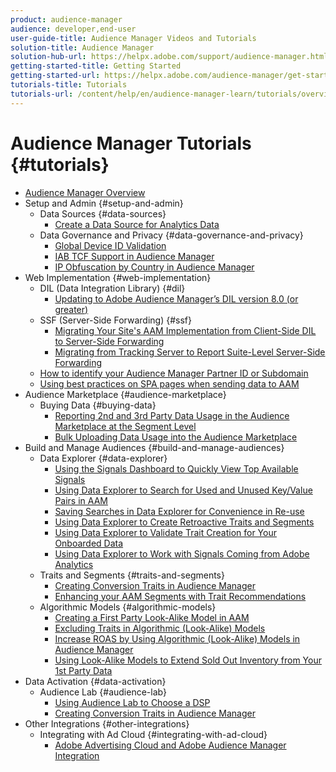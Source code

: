 ```yaml
---
product: audience-manager
audience: developer,end-user
user-guide-title: Audience Manager Videos and Tutorials
solution-title: Audience Manager
solution-hub-url: https://helpx.adobe.com/support/audience-manager.html
getting-started-title: Getting Started
getting-started-url: https://helpx.adobe.com/audience-manager/get-started.html
tutorials-title: Tutorials
tutorials-url: /content/help/en/audience-manager-learn/tutorials/overview.html
---
```


# Audience Manager Tutorials {#tutorials}

+ [Audience Manager Overview](overview.md)
+ Setup and Admin {#setup-and-admin}
  + Data Sources {#data-sources}
    + [Create a Data Source for Analytics Data](setup-and-admin/data-sources/create-a-data-source-for-analytics-data.md)
  + Data Governance and Privacy {#data-governance-and-privacy}
    + [Global Device ID Validation](setup-and-admin/data-governance-and-privacy/global-device-id-validation.md)
    + [IAB TCF Support in Audience Manager](setup-and-admin/data-governance-and-privacy/iab-tcf-support.md)
    + [IP Obfuscation by Country in Audience Manager](setup-and-admin/data-governance-and-privacy/ip-obfuscation-by-country.md)
+ Web Implementation {#web-implementation}
  + DIL (Data Integration Library) {#dil}
    + [Updating to Adobe Audience Manager’s DIL version 8.0 (or greater)](web-implementation/dil/updating-to-dil-version-8-0-or-greater.md)
  + SSF (Server-Side Forwarding) {#ssf}
    + [Migrating Your Site's AAM Implementation from Client-Side DIL to Server-Side Forwarding](web-implementation/ssf/migrating-your-site-implementation-from-client-side-dil-to-server-side-forwarding.md)
    + [Migrating from Tracking Server to Report Suite-Level Server-Side Forwarding](web-implementation/ssf/migrating-from-tracking-server-to-report-suite-level-server-side-forwarding.md)
  + [How to identify your Audience Manager Partner ID or Subdomain](web-implementation/how-to-identify-your-partner-id-or-subdomain.md)
  + [Using best practices on SPA pages when sending data to AAM](web-implementation/using-best-practices-on-spa-pages-when-sending-data-to-aam.md)
+ Audience Marketplace {#audience-marketplace}
  + Buying Data {#buying-data}
    + [Reporting 2nd and 3rd Party Data Usage in the Audience Marketplace at the Segment Level](audience-marketplace/buying-data/reporting-2nd-and-3rd-party-data-usage-in-the-audience-marketplace-at-the-segment-level.md)
    + [Bulk Uploading Data Usage into the Audience Marketplace](audience-marketplace/buying-data/bulk-uploading-data-usage-into-the-audience-marketplace.md)
+ Build and Manage Audiences {#build-and-manage-audiences}
  + Data Explorer {#data-explorer}
    + [Using the Signals Dashboard to Quickly View Top Available Signals](build-and-manage-audiences/data-explorer/using-the-signals-dashboard-to-quickly-view-top-available-signals.md)
    + [Using Data Explorer to Search for Used and Unused Key/Value Pairs in AAM](build-and-manage-audiences/data-explorer/using-data-explorer-to-search-for-used-and-unused-key-value-pairs.md)
    + [Saving Searches in Data Explorer for Convenience in Re-use](build-and-manage-audiences/data-explorer/saving-searches-in-data-explorer-for-convenience-in-re-use.md)
    + [Using Data Explorer to Create Retroactive Traits and Segments](build-and-manage-audiences/data-explorer/using-data-explorer-to-create-retroactive-traits-and-segments.md)
    + [Using Data Explorer to Validate Trait Creation for Your Onboarded Data](build-and-manage-audiences/data-explorer/using-data-explorer-to-validate-trait-creation-for-your-onboarded-data.md)
    + [Using Data Explorer to Work with Signals Coming from Adobe Analytics](build-and-manage-audiences/data-explorer/using-data-explorer-to-work-with-signals-coming-from-adobe-analytics.md)
  + Traits and Segments {#traits-and-segments}
    + [Creating Conversion Traits in Audience Manager](build-and-manage-audiences/traits-and-segments/creating-conversion-traits.md)
    + [Enhancing your AAM Segments with Trait Recommendations](build-and-manage-audiences/traits-and-segments/enhancing-your-segments-with-trait-recommendations.md)
  + Algorithmic Models {#algorithmic-models}
    + [Creating a First Party Look-Alike Model in AAM](build-and-manage-audiences/algorithmic-models/creating-a-first-party-look-alike-model.md)
    + [Excluding Traits in Algorithmic (Look-Alike) Models](build-and-manage-audiences/algorithmic-models/excluding-traits-in-algorithmic-look-alike-models.md)
    + [Increase ROAS by Using Algorithmic (Look-Alike) Models in Audience Manager](build-and-manage-audiences/algorithmic-models/increase-roas-by-using-algorithmic-look-alike-models.md)
    + [Using Look-Alike Models to Extend Sold Out Inventory from Your 1st Party Data](build-and-manage-audiences/algorithmic-models/using-look-alike-models-to-extend-sold-out-inventory-from-your-1st-party-data.md)
+ Data Activation {#data-activation}
  + Audience Lab {#audience-lab}
    + [Using Audience Lab to Choose a DSP](data-activation/audience-lab/using-audience-lab-to-choose-a-dsp.md)
    + [Creating Conversion Traits in Audience Manager](build-and-manage-audiences/traits-and-segments/creating-conversion-traits.md)
+ Other Integrations {#other-integrations}
  + Integrating with Ad Cloud {#integrating-with-ad-cloud}
    + [Adobe Advertising Cloud and Adobe Audience Manager Integration](other-integrations/integrating-with-ad-cloud/advertising-cloud-and-audience-manager-integration.md)